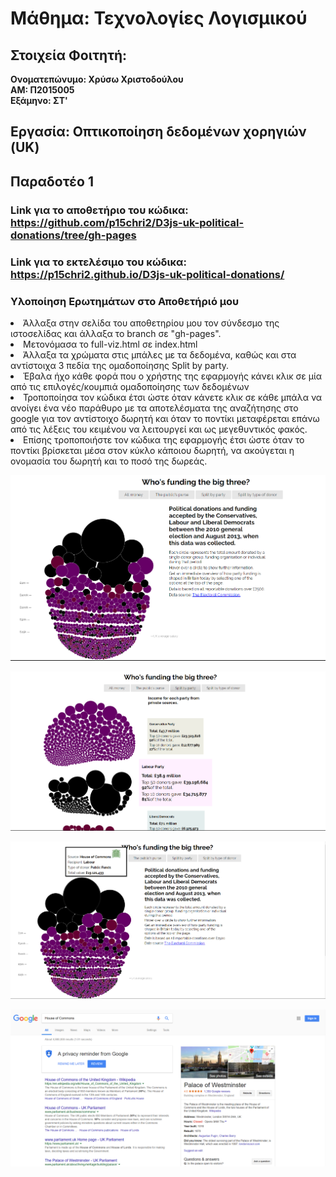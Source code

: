 # Μάθημα: Τεχνολογίες Λογισμικού

## Στοιχεία Φοιτητή:
<strong>Ονοματεπώνυμο: Χρύσω Χριστοδούλου<br>
ΑΜ: Π2015005<br>
Εξάμηνο: ΣΤ'<br></strong>

## Εργασία: Οπτικοποίηση δεδομένων χορηγιών (UK)

## Παραδοτέο 1
### Link για το αποθετήριο του κώδικα: https://github.com/p15chri2/D3js-uk-political-donations/tree/gh-pages
### Link για το εκτελέσιμο του κώδικα: https://p15chri2.github.io/D3js-uk-political-donations/

### Υλοποίηση Ερωτημάτων στο Αποθετήριό μου
<or>
 <li>Άλλαξα στην σελίδα του αποθετηρίου μου τον σύνδεσμο της ιστοσελίδας και άλλαξα το branch σε "gh-pages".</li>
 <li>Μετονόμασα το full-viz.html σε index.html </li>
<li> Άλλαξα τα χρώματα στις μπάλες με τα δεδομένα, καθώς και στα αντίστοιχα 3 πεδία της ομαδοποίησης Split by party.</li>
 <li>Έβαλα ήχο κάθε φορά που ο χρήστης της εφαρμογής κάνει κλικ σε μία από τις επιλογές/κουμπιά ομαδοποίησης των δεδομένων</li>
 <li>Τροποποίησα τον κώδικα έτσι ώστε όταν κάνετε κλικ σε κάθε μπάλα να ανοίγει ένα νέο παράθυρο με τα αποτελέσματα της αναζήτησης στο google για τον αντίστοιχο δωρητή και όταν το ποντίκι μεταφέρεται επάνω από τις λέξεις του κειμένου να λειτουργεί και ως μεγεθυντικός φακός.</li>
<li> Επίσης τροποποιήστε τον κώδικα της εφαρμογής έτσι ώστε όταν το ποντίκι βρίσκεται μέσα στον κύκλο κάποιου δωρητή, να ακούγεται η ονομασία του δωρητή και το ποσό της δωρεάς.</li>
  </or>

![picture](Capture1.PNG)

![picture](Capture2.PNG)

![picture](Capture3.PNG)

![picture](Capture4.PNG)
